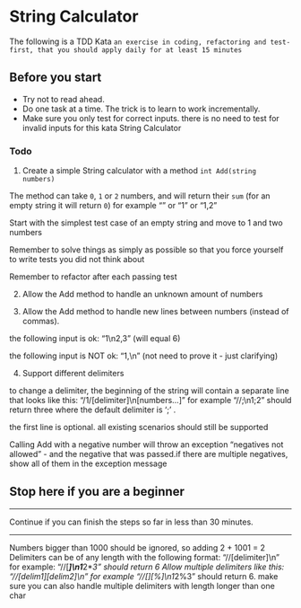 # String Calculator

The following is a TDD Kata `an exercise in coding, refactoring and test-first, that you should apply daily for at least 15 minutes`

## Before you start

- Try not to read ahead.
- Do one task at a time. The trick is to learn to work incrementally.
- Make sure you only test for correct inputs. there is no need to test for invalid inputs for this kata String Calculator

### Todo

1. Create a simple String calculator with a method ``int Add(string numbers)``

The method can take ``0``, ``1`` or ``2`` numbers, and will return their ``sum`` 
(for an empty string it will return ``0``) for example “” or “1” or “1,2”

Start with the simplest test case of an empty string and move to 1 and two numbers

Remember to solve things as simply as possible so that you force yourself to write tests you did not think about

Remember to refactor after each passing test

2. Allow the Add method to handle an unknown amount of numbers

3. Allow the Add method to handle new lines between numbers (instead of commas).

the following input is ok:  “1\n2,3”  (will equal 6)

the following input is NOT ok:  “1,\n” (not need to prove it - just clarifying)

4. Support different delimiters

to change a delimiter, the beginning of the string will contain a separate line that looks like this:   “/1/[delimiter]\n[numbers…]” for example “//;\n1;2” should return three where the default delimiter is ‘;’ .

the first line is optional. all existing scenarios should still be supported

Calling Add with a negative number will throw an exception “negatives not allowed” - and the negative that was passed.if there are multiple negatives, show all of them in the exception message

## Stop here if you are a beginner 

---------
Continue if you can finish the steps so far in less than 30 minutes.

--------

Numbers bigger than 1000 should be ignored, so adding 2 + 1001  = 2
Delimiters can be of any length with the following format:  “//[delimiter]\n” for example: “//[***]\n1***2***3” should return 6
Allow multiple delimiters like this:  “//[delim1][delim2]\n” for example “//[*][%]\n1*2%3” should return 6.
make sure you can also handle multiple delimiters with length longer than one char